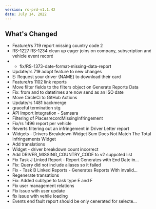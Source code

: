 ```yaml
---
version: rs-prd-v1.1.42
date: July 14, 2022
---
```


## What's Changed
* Feature/rs 719 report missing country code 2
* RS-1227 RS-1234 clean up eager joins on company, subscription and vehicle event record
* - fix/RS-1373-date-format-missing-data-report
* Update/rs 719 adopt feature to new changes
* E: Request your driver {NAME} to download their card
* Feature/rs 1102 link reports
* Move filter fields to the filters object on Generate Reports Data
* Fix: from and to datetimes are now send as an ISO date
* Move CircleCi to GitHub Actions
* Update/rs 1481 backmerge
* graceful termination stg
* API Import Integration - Samsara
* Filtering of PlacesrecordMissingInfringement
* Fix/rs 1496 report per vehicle
* Reverts filtering out an infringement in Driver Letter report
* Widgets - Drivers Breakdown Widget Sum Does Not Match The Total Infringements Widget
* Add translations
* Widget - driver breakdown count incorrect
* Add DRIVER_MISSING_COUNTRY_CODE to v2 suppoted list
* Fix Task J Linked Report - Report Generates with End Date in…
* Fix: Query did not include aliases so it failed
* Fix - Task B Linked Reports - Generates Reports With invalid…
* Regenerate transations
* Fix: Added subtype to task type E and F
* Fix user management relations
* Fix issue with user update
* fix issue with vehile loading
* Events end fault report should be only cenerated for selecte…